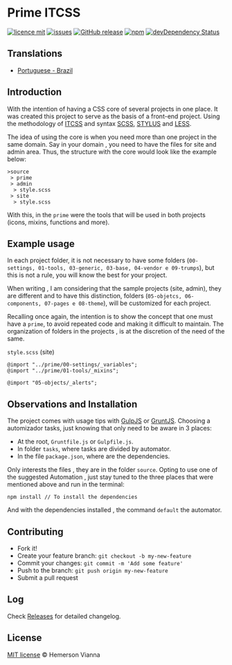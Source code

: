 # Prime ITCSS

[![licence mit](https://img.shields.io/badge/license-MIT-blue.svg?style=flat-square)](http://hemersonvianna.mit-license.org/)
[![issues](https://img.shields.io/github/issues/descco-tools/prime-itcss.svg?style=flat-square)](https://github.com/descco-tools/prime-itcss/issues)
[![GitHub release](https://img.shields.io/github/release/descco-tools/prime-itcss.svg?style=flat-square)](https://github.com/descco-tools/prime-itcss/releases)
[![npm](https://img.shields.io/npm/dt/prime-itcss.svg?style=flat-square)](https://www.npmjs.com/package/prime-itcss)
[![devDependency Status](https://img.shields.io/david/dev/descco-tools/prime-itcss.svg?style=flat-square)](https://david-dm.org/descco-tools/prime-itcss#info=devDependencies)

## Translations

* [Portuguese - Brazil](translations/pt_BR)

## Introduction

With the intention of having a CSS core of several projects in one place. It was created this project to serve as the basis of a front-end project. Using the methodology of [ITCSS](http://itcss.io/) and syntax [SCSS](http://sass-lang.com/), [STYLUS](https://learnboost.github.io/stylus/) and [LESS](http://lesscss.org/).

The idea of using the core is when you need more than one project in the same domain. Say in your domain , you need to have the files for site and admin area. Thus, the structure with the core would look like the example below:

```
>source
 > prime
 > admin
  > style.scss 
 > site
  > style.scss 
```

With this, in the `prime` were the tools that will be used in both projects (icons, mixins, functions and more). 

## Example usage

In each project folder, it is not necessary to have some folders (`00-settings, 01-tools, 03-generic, 03-base, 04-vendor e 09-trumps`), but this is not a rule, you will know the best for your project. 

When writing , I am considering that the sample projects (site, admin), they are different and to have this distinction, folders (`05-objetcs, 06-components, 07-pages e 08-theme`), will be customized for each project.

Recalling once again, the intention is to show the concept that one must have a `prime`, to avoid repeated code and making it difficult to maintain. The organization of folders in the projects , is at the discretion of the need of the same.

`style.scss` (site)

```
@import "../prime/00-settings/_variables";
@import "../prime/01-tools/_mixins";

@import "05-objects/_alerts";

```

## Observations and Installation

The project comes with usage tips with [GulpJS](http://gulpjs.com/) or [GruntJS](http://gruntjs.com/). Choosing a automizador tasks, just knowing that only need to be aware in 3 places:

- At the root, `Gruntfile.js` or `Gulpfile.js`.
- In folder `tasks`, where tasks are divided by automator.
- In the file `package.json`, where are the dependencies.

Only interests the files , they are in the folder `source`. Opting to use one of the suggested Automation , just stay tuned to the three places that were mentioned above and run in the terminal:

```
npm install // To install the dependencies
```

And with the dependencies installed , the command `default` the automator.

## Contributing

- Fork it!
- Create your feature branch: `git checkout -b my-new-feature`
- Commit your changes: `git commit -m 'Add some feature'`
- Push to the branch: `git push origin my-new-feature`
- Submit a pull request

## Log

Check [Releases](https://github.com/descco-tools/prime-itcss/releases) for detailed changelog.

## License

[MIT license](http://hemersonvianna.mit-license.org/) © Hemerson Vianna

